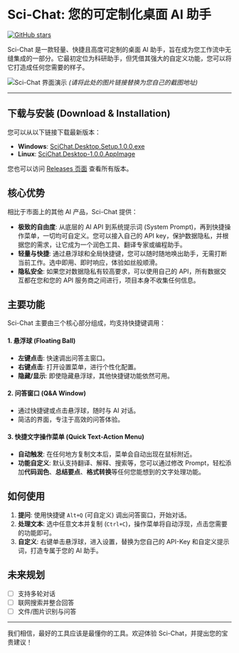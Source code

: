 
# Sci-Chat: 您的可定制化桌面 AI 助手

[![GitHub stars](https://img.shields.io/github/stars/Amo-Zeng/sci-chat.svg?style=social)](https://github.com/Amo-Zeng/sci-chat/stargazers)

Sci-Chat 是一款轻量、快捷且高度可定制的桌面 AI 助手，旨在成为您工作流中无缝集成的一部分。它最初定位为科研助手，但凭借其强大的自定义功能，您可以将它打造成任何您需要的样子。

![Sci-Chat 界面演示](https://raw.githubusercontent.com/Amo-Zeng/sci-chat/main/assets/screenshot.png) 
*(请将此处的图片链接替换为您自己的截图地址)*

---

## 下载与安装 (Download & Installation)

您可以从以下链接下载最新版本：

- **Windows**: [SciChat.Desktop.Setup.1.0.0.exe](https://github.com/Amo-Zeng/sci-chat/releases/download/v1.0.0/SciChat.Desktop.Setup.1.0.0.exe)
- **Linux**: [SciChat.Desktop-1.0.0.AppImage](https://github.com/Amo-Zeng/sci-chat/releases/download/v1.0.0/SciChat.Desktop-1.0.0.AppImage)

您也可以访问 [Releases 页面](https://github.com/Amo-Zeng/sci-chat/releases) 查看所有版本。

## 核心优势

相比于市面上的其他 AI 产品，Sci-Chat 提供：

* **极致的自由度**: 从底层的 AI API 到系统提示词 (System Prompt)，再到快捷操作菜单，一切均可自定义。您可以接入自己的 API key，保护数据隐私，并根据您的需求，让它成为一个润色工具、翻译专家或编程助手。
* **轻量与快捷**: 通过悬浮球和全局快捷键，您可以随时随地唤出助手，无需打断当前工作。选中即用、即时响应，体验如丝般顺滑。
* **隐私安全**: 如果您对数据隐私有较高要求，可以使用自己的 API，所有数据交互都在您和您的 API 服务商之间进行，项目本身不收集任何信息。

## 主要功能

Sci-Chat 主要由三个核心部分组成，均支持快捷键调用：

#### 1. 悬浮球 (Floating Ball)
- **左键点击**: 快速调出问答主窗口。
- **右键点击**: 打开设置菜单，进行个性化配置。
- **隐藏/显示**: 即使隐藏悬浮球，其他快捷键功能依然可用。

#### 2. 问答窗口 (Q&A Window)
- 通过快捷键或点击悬浮球，随时与 AI 对话。
- 简洁的界面，专注于高效的问答体验。

#### 3. 快捷文字操作菜单 (Quick Text-Action Menu)
- **自动触发**: 在任何地方复制文本后，菜单会自动出现在鼠标附近。
- **功能自定义**: 默认支持翻译、解释、搜索等，您可以通过修改 Prompt，轻松添加**代码润色**、**总结要点**、**格式转换**等任何您能想到的文字处理功能。

## 如何使用

1.  **提问**: 使用快捷键 `Alt+Q` (可自定义) 调出问答窗口，开始对话。
2.  **处理文本**: 选中任意文本并复制 (`Ctrl+C`)，操作菜单将自动浮现，点击您需要的功能即可。
3.  **自定义**: 右键单击悬浮球，进入设置，替换为您自己的 API-Key 和自定义提示词，打造专属于您的 AI 助手。

## 未来规划

- [ ] 支持多轮对话
- [ ] 联网搜索并整合回答
- [ ] 文件/图片识别与问答

---

我们相信，最好的工具应该是最懂你的工具。欢迎体验 Sci-Chat，并提出您的宝贵建议！

